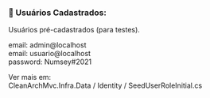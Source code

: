 ### :memo: Usuários Cadastrados:
<p align="justify">
Usuários pré-cadastrados (para testes).
</p>
  
<p>
email: admin@localhost <br>
email: usuario@localhost <br>
password: Numsey#2021
</p>

<p>
Ver mais em: <br>
CleanArchMvc.Infra.Data / Identity / SeedUserRoleInitial.cs
</p>